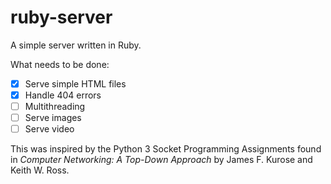 # ruby-server
A simple server written in Ruby.

What needs to be done:

- [x] Serve simple HTML files
- [x] Handle 404 errors
- [ ] Multithreading
- [ ] Serve images
- [ ] Serve video

This was inspired by the Python 3 Socket Programming Assignments found in *Computer Networking: A Top-Down Approach* by James F. Kurose and Keith W. Ross.
